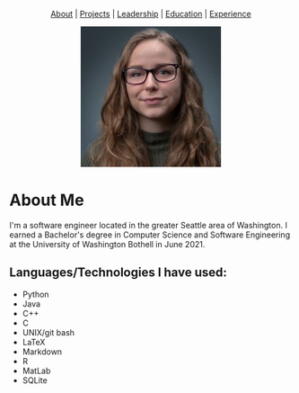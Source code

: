 <center>
  
[About](##about-me) | [Projects](portfolio.html) | [Leadership](activities.md) | [Education](education.md) | [Experience](experience.md)
  
![headshot](headshot.jpg)
</center>

# About Me
I'm a software engineer located in the greater Seattle area of Washington. I earned a Bachelor's degree in Computer Science and Software Engineering at the University of Washington Bothell in June 2021. 

## Languages/Technologies I have used:
- Python
- Java
- C++
- C
- UNIX/git bash
- LaTeX
- Markdown
- R
- MatLab
- SQLite



